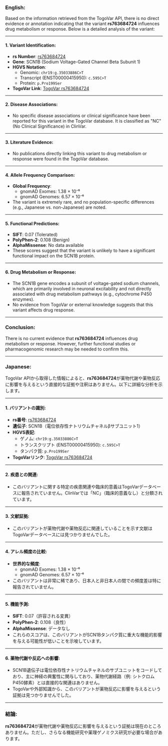 ### English:
Based on the information retrieved from the TogoVar API, there is no direct evidence or annotation indicating that the variant **rs763684724** influences drug metabolism or response. Below is a detailed analysis of the variant:

---

#### 1. **Variant Identification**:
   - **rs Number**: [rs763684724](https://identifiers.org/dbsnp/rs763684724)
   - **Gene**: SCN1B (Sodium Voltage-Gated Channel Beta Subunit 1)
   - **HGVS Notation**:
     - Genomic: `chr19:g.35033886C>T`
     - Transcript (ENST00000415950): `c.595C>T`
     - Protein: `p.Pro199Ser`
   - **TogoVar Link**: [TogoVar rs763684724](https://togovar.org/variant/19-35033886-C-T)

---

#### 2. **Disease Associations**:
   - No specific disease associations or clinical significance have been reported for this variant in the TogoVar database. It is classified as "NC" (No Clinical Significance) in ClinVar.

---

#### 3. **Literature Evidence**:
   - No publications directly linking this variant to drug metabolism or response were found in the TogoVar database.

---

#### 4. **Allele Frequency Comparison**:
   - **Global Frequency**:
     - gnomAD Exomes: 1.38 × 10⁻⁶
     - gnomAD Genomes: 6.57 × 10⁻⁶
   - The variant is extremely rare, and no population-specific differences (e.g., Japanese vs. non-Japanese) are noted.

---

#### 5. **Functional Predictions**:
   - **SIFT**: 0.07 (Tolerated)
   - **PolyPhen-2**: 0.108 (Benign)
   - **AlphaMissense**: No data available
   - These scores suggest that the variant is unlikely to have a significant functional impact on the SCN1B protein.

---

#### 6. **Drug Metabolism or Response**:
   - The SCN1B gene encodes a subunit of voltage-gated sodium channels, which are primarily involved in neuronal excitability and not directly associated with drug metabolism pathways (e.g., cytochrome P450 enzymes).
   - No evidence from TogoVar or external knowledge suggests that this variant affects drug response.

---

### Conclusion:
There is no current evidence that **rs763684724** influences drug metabolism or response. However, further functional studies or pharmacogenomic research may be needed to confirm this.

---

### Japanese:
TogoVar APIから取得した情報によると、**rs763684724**が薬物代謝や薬物反応に影響を与えるという直接的な証拠や注釈はありません。以下に詳細な分析を示します。

---

#### 1. **バリアントの識別**:
   - **rs番号**: [rs763684724](https://identifiers.org/dbsnp/rs763684724)
   - **遺伝子**: SCN1B（電位依存性ナトリウムチャネルβサブユニット1）
   - **HGVS表記**:
     - ゲノム: `chr19:g.35033886C>T`
     - トランスクリプト (ENST00000415950): `c.595C>T`
     - タンパク質: `p.Pro199Ser`
   - **TogoVarリンク**: [TogoVar rs763684724](https://togovar.org/variant/19-35033886-C-T)

---

#### 2. **疾患との関連**:
   - このバリアントに関する特定の疾患関連や臨床的意義はTogoVarデータベースに報告されていません。ClinVarでは「NC」（臨床的意義なし）と分類されています。

---

#### 3. **文献証拠**:
   - このバリアントが薬物代謝や薬物反応に関連していることを示す文献はTogoVarデータベースには見つかりませんでした。

---

#### 4. **アレル頻度の比較**:
   - **世界的な頻度**:
     - gnomAD Exomes: 1.38 × 10⁻⁶
     - gnomAD Genomes: 6.57 × 10⁻⁶
   - このバリアントは非常に稀であり、日本人と非日本人の間での頻度差は特に報告されていません。

---

#### 5. **機能予測**:
   - **SIFT**: 0.07（許容される変異）
   - **PolyPhen-2**: 0.108（良性）
   - **AlphaMissense**: データなし
   - これらのスコアは、このバリアントがSCN1Bタンパク質に重大な機能的影響を与える可能性が低いことを示唆しています。

---

#### 6. **薬物代謝や反応への影響**:
   - SCN1B遺伝子は電位依存性ナトリウムチャネルのサブユニットをコードしており、主に神経の興奮性に関与しており、薬物代謝経路（例: シトクロムP450酵素）とは直接的な関連はありません。
   - TogoVarや外部知識から、このバリアントが薬物反応に影響を与えるという証拠は見つかりませんでした。

---

### 結論:
**rs763684724**が薬物代謝や薬物反応に影響を与えるという証拠は現在のところありません。ただし、さらなる機能研究や薬理ゲノミクス研究が必要な場合があります。
